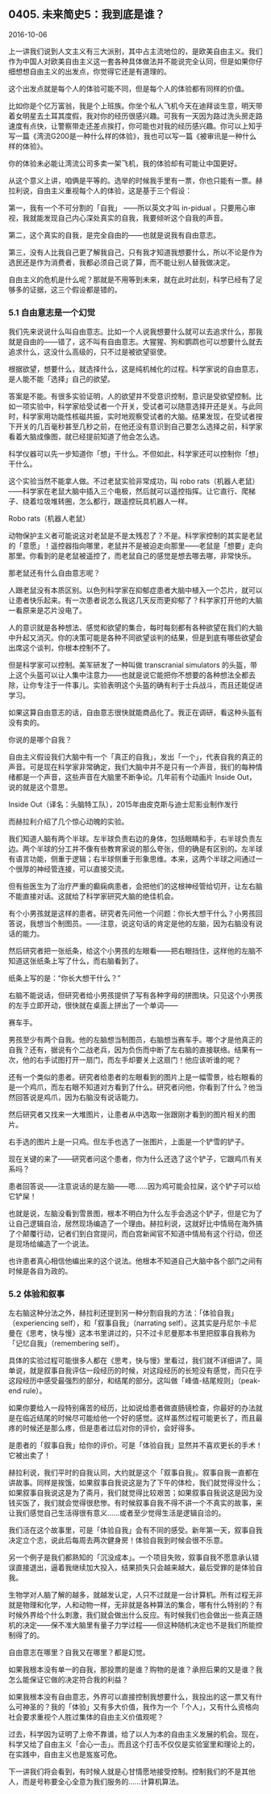 ## 0405. 未来简史5：我到底是谁？

2016-10-06

上一讲我们说到人文主义有三大派别，其中占主流地位的，是欧美自由主义。我们作为中国人对欧美自由主义这一套各种具体做法并不能说完全认同，但是如果你仔细想想自由主义的出发点，你觉得它还是有道理的。

这个出发点就是每个人的体验可能不同，但是每个人的体验都有同样的价值。

比如你是个亿万富翁，我是个上班族。你坐个私人飞机今天在迪拜谈生意，明天带着女明星去土耳其度假，我对你的经历很感兴趣。可我有一天因为路过洗头房走路速度有点快，让警察带走还差点挨打，你可能也对我的经历感兴趣。你可以上知乎写一篇《湾流G200是一种什么样的体验》，我也可以写一篇《被审讯是一种什么样的体验》。

你的体验未必能让湾流公司多卖一架飞机，我的体验却有可能让中国更好。

从这个意义上讲，咱俩是平等的。选举的时候我手里有一票，你也只能有一票。赫拉利说，自由主义重视每个人的体验，这是基于三个假设：

第一，我有一个不可分割的「自我」 ——所以英文才叫 in-pidual 。只要用心审视，我就能发现自己内心深处真实的自我，我要倾听这个自我的声音。

第二，这个真实的自我，是完全自由的——也就是说我有自由意志。

第三，没有人比我自己更了解我自己，只有我才知道我想要什么，所以不论是作为选民还是作为消费者，我都必须自己说了算，而不能让别人替我做决定。

自由主义的危机是什么呢？那就是不用等到未来，就在此时此刻，科学已经有了足够多的证据，这三个假设都是错的。

### 5.1 自由意志是一个幻觉

我们先来说说什么叫自由意志。比如一个人说我想要什么就可以去追求什么，那我就是自由的——错了，这不叫有自由意志。大猩猩、狗和鹦鹉也可以想要什么就去追求什么，这没什么高级的，只不过是被欲望驱使。

根据欲望，想要什么，就选择什么，这是纯机械化的过程。科学家说的自由意志，是人能不能「选择」自己的欲望。

答案是不能。有很多实验证明，人的欲望并不受意识控制，意识是受欲望控制。比如一项实验中，科学家给受试者一个开关，受试者可以随意选择开还是关。与此同时，科学家用功能性核磁共振，实时地观察受试者的大脑。结果发现，在受试者按下开关的几百毫秒甚至几秒之前，在他还没有意识到自己要怎么选择之前，科学家看着大脑成像图，就已经提前知道了他会怎么选。

科学仪器可以先一步知道你「想」干什么。不但如此，科学家还可以控制你「想」干什么。

这个实验当然不能拿人做。不过老鼠实验非常成功，叫 robo rats（机器人老鼠）——科学家在老鼠大脑中插入三个电极，然后就可以遥控指挥。让它直行、爬梯子、绕着垃圾堆转圈，怎么都行，跟遥控玩具机器人一样。

Robo rats（机器人老鼠）

动物保护主义者可能说这对老鼠是不是太残忍了？不是。科学家控制的其实是老鼠的「意愿」！遥控器指向哪里，老鼠并不是被迫走向那里——老鼠是「想要」走向那里。你看到的是老鼠被遥控了，而老鼠自己的感觉是想去哪去哪，非常快乐。

那老鼠还有什么自由意志呢？

人跟老鼠没有本质区别。以色列科学家在抑郁症患者大脑中植入一个芯片，就可以让患者快乐起来。有一次患者说怎么我这几天反而更抑郁了？科学家打开他的大脑一看原来是芯片没电了。

人的意识就是各种想法、感觉和欲望的集合，每时每刻都有各种欲望在我们的大脑中升起又消灭。你的决策可能是各种不同欲望谈判的结果，但是到底有哪些欲望会出席这个谈判，你根本控制不了。

但是科学家可以控制。美军研发了一种叫做 transcranial simulators 的头盔，带上这个头盔可以让人集中注意力——也就是说它能把你不想要的各种想法全都去除，让你专注于一件事儿。实验表明这个头盔的确有利于士兵战斗，而且还能促进学习。

如果这算自由意志的话，自由意志很快就能商品化了。我正在调研，看这种头盔有没有卖的。

你说的是哪个自我？

自由主义假设我们大脑中有一个「真正的自我」，发出「一个」，代表自我的真正的声音。可是现在科学家非常确定，我们大脑中并不是只有一个声音，我们的每种情绪都是一个声音，这些声音在大脑里不断争论。几年前有个动画片 Inside Out，说的就是这个意思。

Inside Out（译名：头脑特工队），2015年由皮克斯与迪士尼影业制作发行

而赫拉利介绍了几个惊心动魄的实验。

我们知道人脑有两个半球。左半球负责右边的身体，包括眼睛和手，右半球负责左边。两个半球的分工并不像有些教育家说的那么夸张，但的确是有区别的。左半球有语言功能，侧重于逻辑；右半球侧重于形象思维。本来，这两个半球之间通过一个很厚的神经管连接，可以直接交流。

但有些医生为了治疗严重的癫痫病患者，会把他们的这根神经管给切开，让左右脑不能直接对话。这就给了科学家研究大脑的绝佳机会。

有个小男孩就是这样的患者。研究者先问他一个问题：你长大想干什么？小男孩回答说，我想当个制图员。——注意，说这句话的肯定是他的左脑，因为右脑没有说话的能力。

然后研究者把一张纸条，给这个小男孩的左眼看——把右眼挡住，这样他的左脑不知道这张纸条上写了什么，而右脑看到了。

纸条上写的是：“你长大想干什么？”

右脑不能说话，但研究者给小男孩提供了写有各种字母的拼图块。只见这个小男孩的左手立即开动，很快就在桌面上拼出了一个单词——

赛车手。

男孩至少有两个自我。他的左脑想当制图员，右脑想当赛车手。哪个才是他真正的自我？还有，据说有个二战老兵，因为负伤而中断了左右脑的直接联络。结果有一次，他的右手试图打开一扇门，而左手却要关上这扇门！他应该听谁的呢？

还有一个类似的患者。研究者给患者的左眼看到的图片上是一幅雪景，给右眼看的是一个鸡爪，而左右眼不知道对方看到了什么。研究者问他，你看到了什么？他当然回答说是鸡爪，因为右脑没有说话能力。

然后研究者又找来一大堆图片，让患者从中选取一张跟刚才看到的图片相关的图片。

右手选的图片上是一只鸡。但左手也选了一张图片，上面是一个铲雪的铲子。

现在关键的来了——研究者问这个患者，你为什么还选了这个铲子，它跟鸡爪有关系吗？

患者回答说——注意说话的是左脑——嗯……因为鸡可能会拉屎，这个铲子可以给它铲屎！

也就是说，左脑没看到雪景图，根本不明白为什么左手会选这个铲子，但是它为了让自己逻辑自洽，居然现场编造了一个理由。赫拉利说，这就好比中情局在海外搞了个颠覆行动，记者们到白宫提问，而白宫新闻官不知道中情局有这个行动，但还是现场给编造了一个说法。

也许患者真心相信他编出来的这个说法。他根本不知道自己大脑中各个部门之间有时候是各自为政的。

### 5.2 体验和叙事

左右脑这种分法之外，赫拉利还提到另一种分割自我的方法：「体验自我」（experiencing self），和「叙事自我」（narrating self）。这其实是丹尼尔·卡尼曼在《思考，快与慢》这本书里讲过的，只不过卡尼曼那本书里把叙事自我称为「记忆自我」（remembering self）。

具体的实验过程可能很多人都在《思考，快与慢》里看过，我们就不详细讲了。简单说，就是叙事自我评估一段经历的时候，对这段经历的长短没有感觉，而只在乎这段经历中感受最强烈的部分，和结尾的部分。这叫做「峰值-结尾规则」（peak-end rule）。

如果你要给人一段特别痛苦的经历，比如说给患者做直肠镜检查，你最好的办法就是在临近结尾的时候尽可能给他一个好的感觉。这样虽然过程可能更长了，而且最疼的时候还是那么疼，但是患者过后对你的评价，会好得多。

是患者的「叙事自我」给你的评价。可是「体验自我」显然并不喜欢更长的手术！它被出卖了！

赫拉利说，我们平时的自我认同，大约就是这个「叙事自我」。叙事自我一直都在讲故事。同样是挨饿，如果叙事自我说这是为了下午的体检，我们就觉得没什么；如果叙事自我说这是为了斋月，我们就觉得比较艰苦；如果叙事自我说这是因为没钱买饭了，我们就会觉得很悲惨。有时候叙事自我不得不讲一个不真实的故事，来让我们感觉自己生活得很有意义……或者至少觉得生活是逻辑自洽的。

我们活在这个故事里，可是「体验自我」会有不同的感受。新年第一天，叙事自我决定立个志，说此后每周去两次健身房！体验自我到时候会很不乐意。

另一个例子是我们都熟知的「沉没成本」。一个项目失败，叙事自我不愿意承认错误直接退出，逼着我继续加大投入，结果损失只会越来越大，最后受罪的是体验自我。

生物学对人脑了解的越多，就越发认定，人只不过就是一台计算机。所有过程无非就是物理和化学，人和动物一样，无非就是各种算法的集合，哪有什么特别的？有时候外界给个什么刺激，我们就会做出什么反应。有时候我们也会做出一些真正随机的决定——保不准大脑里有量子力学过程——但这种随机决定也不是我们所能控制得了的。

自由意志在哪里？自我又在哪里？都是幻觉。

如果我根本没有单一的自我，那投票的是谁？购物的是谁？承担后果的又是谁？我怎么能保证它做的决定符合我的利益？

如果我根本没有自由意志，外界可以直接控制我想要什么，我投出的这一票又有什么可神圣的？我的「体验」又有多大价值，我作为一个「个人」，又有什么资格向社会要求重视个人胜过集体的自由主义价值观呢？

过去，科学因为证明了上帝不靠谱，给了以人为本的自由主义发展的机会。现在，科学又给了自由主义「会心一击」。而且这个打击不仅仅是实验室里和理论上的，在实践中，自由主义也是岌岌可危。

下一讲我们将会看到，有时候人就是心甘情愿地接受控制。控制我们的不是其他人，而是号称要全心全意为我们服务的……计算机算法。
